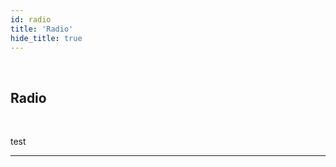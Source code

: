 ```yaml
---
id: radio
title: 'Radio'
hide_title: true
---
```


<br />

<div class="columnsTitle">
    <div class="column-left" style={{width: '7%'}}>
        <div class="radioComponentSVG"></div>
    </div>
    <div class="column-right" style={{width: '93%'}}>
        <h2 style={{color:'#B174E5',margin:'0'}}>Radio</h2>
    </div>
</div>



<br />

test 


---